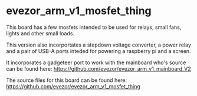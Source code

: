 # evezor_arm_v1_mosfet_thing

This board has a few mosfets intended to be used for relays, small fans, lights and other small loads. 

This version also incorportates a stepdown voltage converter, a power relay and a pair of USB-A ports inteded for powering a raspberry pi and a screen.

It incorporates a gadgeteer port to work with the mainboard who's source can be found here: https://github.com/evezor/evezor_arm_v1_mainboard_V2

The source files for this board can be found here: https://github.com/evezor/evezor_arm_v1_mosfet_thing
